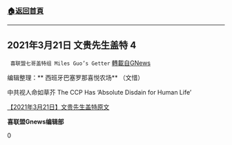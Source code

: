 ###  [:house:返回首頁](https://github.com/ourhimalayas/txt)
---

## 2021年3月21日 文贵先生盖特 4
` 喜联盟七哥盖特组 Miles Guo’s Getter` [轉載自GNews](https://gnews.org/zh-hans/998478/)

编辑整理：** 西班牙巴塞罗那喜悦农场** （文惜）

中共视人命如草芥 The CCP Has ‘Absolute Disdain for Human Life’



[【2021年3月21日】文贵先生盖特原文](https://gtv.org/getter/60576473d1608d609ea6a0cc)

**喜联盟Gnews编辑部**

0
